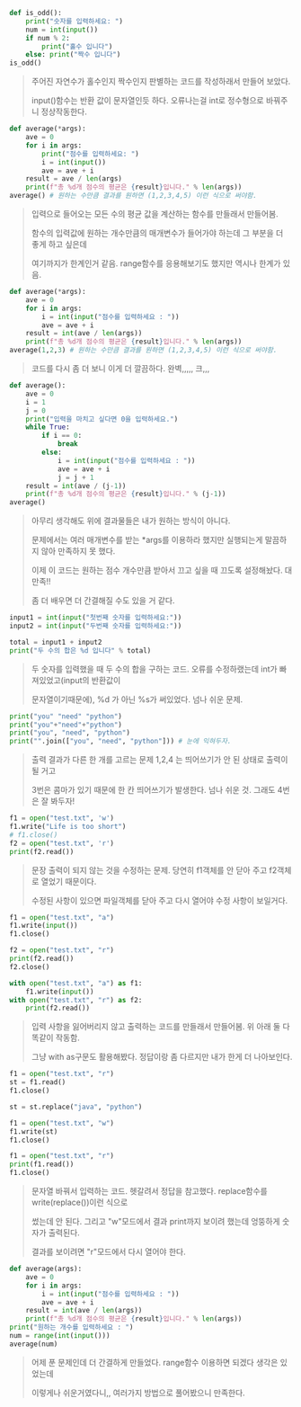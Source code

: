 ```python
def is_odd():
    print("숫자를 입력하세요: ")
    num = int(input())
    if num % 2:
        print("홀수 입니다")
    else: print("짝수 입니다")
is_odd()
```

> 주어진 자연수가 홀수인지 짝수인지 판별하는 코드를 작성하래서 만들어 보았다.
>
> input()함수는 반환 값이 문자열인듯 하다. 오류나는걸 int로 정수형으로 바꿔주니 정상작동한다.

```python
def average(*args):
    ave = 0
    for i in args:
        print("점수를 입력하세요: ")
        i = int(input())
        ave = ave + i
    result = ave / len(args)
    print(f"총 %d개 점수의 평균은 {result}입니다." % len(args))
average() # 원하는 수만큼 결과를 원하면 (1,2,3,4,5) 이런 식으로 써야함.
```

> 입력으로 들어오는 모든 수의 평균 값을 계산하는 함수를 만들래서 만들어봄.
>
> 함수의 입력값에 원하는 개수만큼의 매개변수가 들어가야 하는데 그 부분을 더 좋게 하고 싶은데
>
> 여기까지가 한계인거 같음. range함수를 응용해보기도 했지만 역시나 한계가 있음.

```python
def average(*args):
    ave = 0
    for i in args:
        i = int(input("점수를 입력하세요 : "))
        ave = ave + i
    result = int(ave / len(args))
    print(f"총 %d개 점수의 평균은 {result}입니다." % len(args))
average(1,2,3) # 원하는 수만큼 결과를 원하면 (1,2,3,4,5) 이런 식으로 써야함.
```

> 코드를 다시 좀 더 보니 이게 더 깔끔하다. 완벽,,,,, 크,,,

```python
def average():
    ave = 0
    i = 1
    j = 0
    print("입력을 마치고 싶다면 0을 입력하세요.")
    while True:
        if i == 0:
            break
        else:
            i = int(input("점수를 입력하세요 : "))
            ave = ave + i
            j = j + 1
    result = int(ave / (j-1))
    print(f"총 %d개 점수의 평균은 {result}입니다." % (j-1))
average()
```

> 아무리 생각해도 위에 결과물들은 내가 원하는 방식이 아니다.
>
> 문제에서는 여러 매개변수를 받는 *args를 이용하라 했지만 실행되는게 말끔하지 않아 만족하지 못 했다.
>
> 이제 이 코드는 원하는 점수 개수만큼 받아서 끄고 싶을 때 끄도록 설정해놨다. 대만족!!
>
> 좀 더 배우면 더 간결해질 수도 있을 거 같다.

```python
input1 = int(input("첫번째 숫자를 입력하세요:"))
input2 = int(input("두번째 숫자를 입력하세요:"))

total = input1 + input2
print("두 수의 합은 %d 입니다" % total)
```

> 두 숫자를 입력했을 때 두 수의 합을 구하는 코드. 오류를 수정하랬는데 int가 빠져있었고(input의 반환값이
>
>  문자열이기때문에), %d 가 아닌 %s가 써있었다. 넘나 쉬운 문제.

```python
print("you" "need" "python")
print("you"+"need"+"python")
print("you", "need", "python")
print("".join(["you", "need", "python"])) # 눈에 익혀두자.
```

> 출력 결과가 다른 한 개를 고르는 문제 1,2,4 는 띄어쓰기가 안 된 상태로 출력이 될 거고
>
> 3번은 콤마가 있기 때문에 한 칸 띄어쓰기가 발생한다. 넘나 쉬운 것. 그래도 4번은 잘 봐두자!

```python
f1 = open("test.txt", 'w')
f1.write("Life is too short")
# f1.close()
f2 = open("test.txt", 'r')
print(f2.read())
```

> 문장 출력이 되지 않는 것을 수정하는 문제. 당연히 f1객체를 안 닫아 주고 f2객체로 열었기 때문이다.
>
> 수정된 사항이 있으면 파일객체를 닫아 주고 다시 열어야 수정 사항이 보일거다.

```python
f1 = open("test.txt", "a")
f1.write(input())
f1.close()

f2 = open("test.txt", "r")
print(f2.read())
f2.close()

with open("test.txt", "a") as f1:
    f1.write(input())
with open("test.txt", "r") as f2:
    print(f2.read())
```

> 입력 사항을 잃어버리지 않고 출력하는 코드를 만들래서 만들어봄. 위 아래 둘 다 똑같이 작동함.
>
> 그냥 with as구문도 활용해봤다. 정답이랑 좀 다르지만 내가 한게 더 나아보인다.

```python
f1 = open("test.txt", "r")
st = f1.read()
f1.close()

st = st.replace("java", "python")

f1 = open("test.txt", "w")
f1.write(st)
f1.close()

f1 = open("test.txt", "r")
print(f1.read())
f1.close()
```

> 문자열 바꿔서 입력하는 코드. 헷갈려서 정답을 참고했다. replace함수를 write(replace())이런 식으로
>
> 썼는데 안 된다. 그리고 "w"모드에서 결과 print까지 보이려 했는데 엉뚱하게 숫자가 출력된다.
>
> 결과를 보이려면 "r"모드에서 다시 열어야 한다.

```python
def average(args):
    ave = 0
    for i in args:
        i = int(input("점수를 입력하세요 : "))
        ave = ave + i
    result = int(ave / len(args))
    print(f"총 %d개 점수의 평균은 {result}입니다." % len(args))
print("원하는 개수를 입력하세요 : ")
num = range(int(input()))
average(num)
```

> 어제 푼 문제인데 더 간결하게 만들었다. range함수 이용하면 되겠다 생각은 있었는데
>
> 이렇게나 쉬운거였다니,, 여러가지 방법으로 풀어봤으니 만족한다.